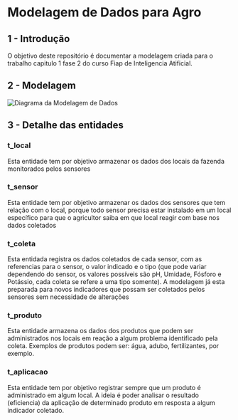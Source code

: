 # Modelagem de Dados para Agro
## 1 - Introdução
O objetivo deste repositório é documentar a modelagem criada para o trabalho capitulo 1 fase 2 do curso Fiap de Inteligencia Atificial.

## 2 - Modelagem

![Diagrama da Modelagem de Dados](modelo_agro_png)

## 3 - Detalhe das entidades

### t_local
Esta entidade tem por objetivo armazenar os dados dos locais da fazenda monitorados pelos sensores

### t_sensor
Esta entidade tem por objetivo armazenar os dados dos sensores que tem relação com o local, porque todo sensor precisa estar instalado em um local específico para que o agricultor saiba em que local reagir com base nos dados coletados

### t_coleta
Esta entidada registra os dados coletados de cada sensor, com as referencias para o sensor, o valor indicado e o tipo (que pode variar dependendo do sensor, os valores possíveis são pH, Umidade, Fósforo e Potássio, cada coleta se refere a uma tipo somente). A modelagem já esta preparada para novos indicadores que possam ser coletados pelos sensores sem necessidade de alterações

### t_produto
Esta entidade armazena os dados dos produtos que podem ser administrados nos locais em reação a algum problema identificado pela coleta. Exemplos de produtos podem ser: água, adubo, fertilizantes, por exemplo. 

### t_aplicacao
Esta entidade tem por objetivo registrar sempre que um produto é administrado em algum local. A ideia é poder analisar o resultado (eficiencia) da aplicação de determinado produto em resposta a algum indicador coletado. 

